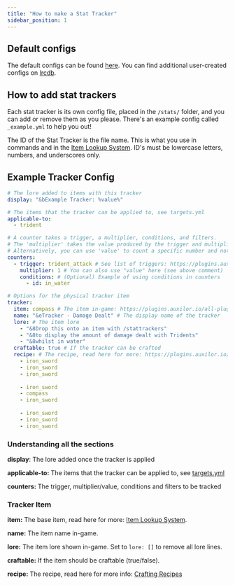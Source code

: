 ```yaml
---
title: "How to make a Stat Tracker"
sidebar_position: 1
---
```


## Default configs
The default configs can be found [here](https://github.com/Auxilor/StatTrackers/tree/master/eco-core/core-plugin/src/main/resources/stats).
You can find additional user-created configs on [lrcdb](https://lrcdb.auxilor.io/).

## How to add stat trackers
Each stat tracker is its own config file, placed in the `/stats/` folder, and you can add or remove them as you please. There's an example config called `_example.yml` to help you out!

The ID of the Stat Tracker is the file name. This is what you use in commands and in the [Item Lookup System](https://plugins.auxilor.io/all-plugins/the-item-lookup-system).
ID's must be lowercase letters, numbers, and underscores only.

## Example Tracker Config

```yaml
# The lore added to items with this tracker
display: "&bExample Tracker: %value%"

# The items that the tracker can be applied to, see targets.yml
applicable-to:
  - trident

# A counter takes a trigger, a multiplier, conditions, and filters.
# The 'multiplier' takes the value produced by the trigger and multiplies it
# Alternatively, you can use 'value' to count a specific number and not a multiplier
counters:
  - trigger: trident_attack # See list of triggers: https://plugins.auxilor.io/effects/all-triggers
    multiplier: 1 # You can also use "value" here (see above comment)
	conditions: # (Optional) Example of using conditions in counters
	  - id: in_water

# Options for the physical tracker item
tracker:
  item: compass # The item in-game: https://plugins.auxilor.io/all-plugins/the-item-lookup-system
  name: "&eTracker - Damage Dealt" # The display name of the tracker
  lore: # The item lore
    - "&8Drop this onto an item with /stattrackers"
    - "&8to display the amount of damage dealt with Tridents"
    - "&8whilst in water"
  craftable: true # If the tracker can be crafted
  recipe: # The recipe, read here for more: https://plugins.auxilor.io/all-plugins/the-item-lookup-system#crafting-recipes
    - iron_sword
    - iron_sword
    - iron_sword
      
    - iron_sword
    - compass
    - iron_sword
      
    - iron_sword
    - iron_sword
    - iron_sword
```

### Understanding all the sections

**display**: The lore added once the tracker is applied

**applicable-to:** The items that the tracker can be applied to, see [targets.yml](https://github.com/Auxilor/StatTrackers/blob/master/eco-core/core-plugin/src/main/resources/targets.yml)

**counters:** The trigger, multiplier/value, conditions and filters to be tracked

### Tracker Item

**item:** The base item, read here for more: [Item Lookup System](https://plugins.auxilor.io/all-plugins/the-item-lookup-system).

**name:** The item name in-game.

**lore:** The item lore shown in-game. Set to `lore: []` to remove all lore lines.

**craftable:** If the item should be craftable (true/false).

**recipe:** The recipe, read here for more info: [Crafting Recipes](https://plugins.auxilor.io/all-plugins/the-item-lookup-system#crafting-recipes)